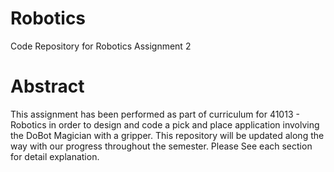 # Robotics
Code Repository for Robotics Assignment 2

# Abstract
This assignment has been performed as part of curriculum for 41013 - Robotics in order to design and code a pick and place application involving the DoBot Magician with a gripper. This repository will be updated along the way with our progress throughout the semester.
Please See each section for detail explanation.
